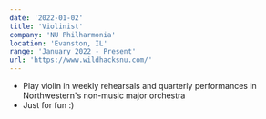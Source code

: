 ```yaml
---
date: '2022-01-02'
title: 'Violinist'
company: 'NU Philharmonia'
location: 'Evanston, IL'
range: 'January 2022 - Present'
url: 'https://www.wildhacksnu.com/'
---
```


- Play violin in weekly rehearsals and quarterly performances in Northwestern's non-music major orchestra
- Just for fun :)
